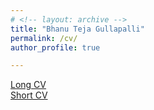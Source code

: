 ```yaml
---
# <!-- layout: archive -->
title: "Bhanu Teja Gullapalli"
permalink: /cv/
author_profile: true

---
```



<!-- 
[Long CV](https://bhanutejagullapalli.github.io/files/cv_long.pdf)<br>
[Short CV](https://bhanutejagullapalli.github.io/files/CV_short.pdf)<br> -->
<a href="https://bhanutejagullapalli.github.io/files/CV_long.pdf">Long CV</a><br>
<a href="https://bhanutejagullapalli.github.io/files/CV_short.pdf">Short CV</a><br>



<!-- <embed src="http://caozhangjie.github.io/files/caozhangjie_cv.pdf" width="650" height="1800" type='application/pdf'> -->
